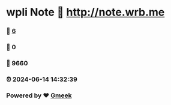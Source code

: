 # wpli Note :link: http://note.wrb.me 
### :page_facing_up: [6](http://note.wrb.me/tag.html) 
### :speech_balloon: 0 
### :hibiscus: 9660 
### :alarm_clock: 2024-06-14 14:32:39 
### Powered by :heart: [Gmeek](https://github.com/Meekdai/Gmeek)
